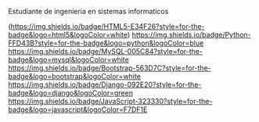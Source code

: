 Estudiante de ingenieria en sistemas informaticos

[](https://img.shields.io/badge/CSS3-1572B6?style=for-the-badge&logo=css3&logoColor=white)
(https://img.shields.io/badge/HTML5-E34F26?style=for-the-badge&logo=html5&logoColor=white)
https://img.shields.io/badge/Python-FFD43B?style=for-the-badge&logo=python&logoColor=blue
https://img.shields.io/badge/MySQL-005C84?style=for-the-badge&logo=mysql&logoColor=white
https://img.shields.io/badge/Bootstrap-563D7C?style=for-the-badge&logo=bootstrap&logoColor=white
https://img.shields.io/badge/Django-092E20?style=for-the-badge&logo=django&logoColor=green
https://img.shields.io/badge/JavaScript-323330?style=for-the-badge&logo=javascript&logoColor=F7DF1E
